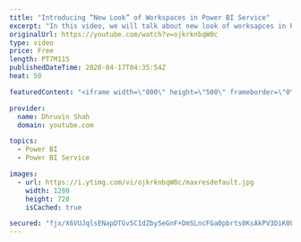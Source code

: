 ```yaml
---
title: "Introducing “New Look” of Workspaces in Power BI Service"
excerpt: "In this video, we will talk about new look of worksapces in Power BI Service. Power BI Recently launched this new feature. We will talk about the changes in this “new look” of workspace in detail. - Get Data and New Icon  - Filter in Power BI Workspace - Search in Power BI Workspace - Tabs and List Updates"
originalUrl: https://youtube.com/watch?v=ojkrknbqW0c
type: video
price: Free
length: PT7M11S
publishedDateTime: 2020-04-17T04:35:54Z
heat: 50

featuredContent: "<iframe width=\"800\" height=\"500\" frameborder=\"0\" src=\"https://www.youtube.com/embed/ojkrknbqW0c\" allow=\"accelerometer; autoplay; encrypted-media; gyroscope; picture-in-picture\" allowfullscreen></iframe>"

provider:
  name: Dhruvin Shah
  domain: youtube.com

topics:
  - Power BI
  - Power BI Service

images:
  - url: https://i.ytimg.com/vi/ojkrknbqW0c/maxresdefault.jpg
    width: 1280
    height: 720
    isCached: true

secured: "fjx/X6VUJqlsENapDTGv5C1dZbySeGnF+DmSLncFGa0pbrts0KsAkPV3DiK0LQ+FS2WailYvuyrhq0EHpP+mGPjncr1EhYZBz1YB7UIrvKiGVvVquvQgoomcD8Ezxa3m1iHUN79V7Uddh2D6irwGQ9MJCmQVKNBt/iQQ8DnwFyDLxHxUSb+FGtu01NJ7gu3iQFAxA/LKmsbw/9WbmYboDV4EcuigiCW4PFqmfRZqctuY6OGoeRQS1RrF0shklKUa8xaVatpMJz2i4gK8NwvrhtuU/EYxj/1jyHzTptPr09ssZccVA3qO9oZMifnw5U9YOQxm42bYjyIEMX6cv0Be6G1lqki/nLeXhjrpUAb89avWGkxYy4QPRA/YHgWqF8sROj0vq86igy72x2CE2AB8JcRDy94H+Zprc6ue+vJPOao=;AxCIUNPblPb5/g8off10CA=="
---
```



